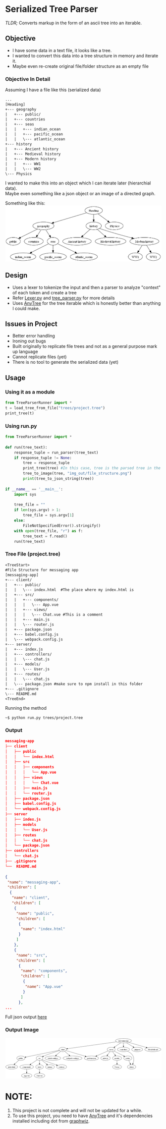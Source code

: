 # Serialized Tree Parser

*TLDR;* Converts markup in the form of an ascii tree into an iterable.

## Objective
- I have some data in a text file, it looks like a tree. 
- I wanted to convert this data into a tree structure in memory and iterate it.
- Maybe even re-create original file/folder structure as an empty file

### Objective In Detail
Assuming I have a file like this (serialized data)

```
...
[Heading] 
+--- geography
|   +--- public/ 
|   +--- countries
|   +--- seas
|   |   +--- indian_ocean
|   |   +--- pacific_ocean
|   |   \--- atlantic_ocean
+--- history
|   +--- Ancient history
|   +--- Medieval history
|   +--- Modern history
|   |   +--- WW1
|   |   \--- WW2
\--- Physics
```

I wanted to make this into an object which I can iterate later (hierarchial data).  
Maybe even something like a json object or an image of a directed graph.

Something like this:  
![Tree as Graph](https://github.com/ShanTen/Tree-Parser/blob/master/img_out/tree.png)

## Design
+ Uses a lexer to tokenize the input and then a parser to analyze "context" of each token and create a tree 
+ Refer [Lexer.py](https://github.com/ShanTen/Tree-Parser/blob/master/lexer.py) and [tree_parser.py](https://github.com/ShanTen/Tree-Parser/blob/master/tree_parser.py) for more details
+ Uses [AnyTree](https://pypi.org/project/anytree/) for the tree iterable which is honestly better than anything I could make.

## Issues in Project
+ Better error handling
+ Ironing out bugs 
+ Built originally to replicate file trees and not as a general purpose mark up language
+ Cannot replicate files (yet)
+ There is no tool to generate the serialized data (yet)

## Usage

### Using it as a module
```python
from TreeParserRunner import *
t = load_tree_from_file("trees/project.tree")
print_tree(t)
```

### Using run.py
```python
from TreeParserRunner import *

def run(tree_text):
    response_tuple = run_parser(tree_text)
    if response_tuple != None:
        tree = response_tuple 
        print_tree(tree) #In this case, tree is the parsed tree in the form of a tree :P
        tree_to_image(tree, "img_out/file_structure.png")
        print(tree_to_json_string(tree))

if __name__ == '__main__':
    import sys
    
    tree_file = ""
    if len(sys.argv) > 1:
        tree_file = sys.argv[1]
    else:
        FileNotSpecifiedError().stringify()
    with open(tree_file, "r") as f:
        tree_text = f.read()
    run(tree_text)
```

### Tree File (project.tree)
```
<TreeStart> 
#File Structure for messaging app
[messaging-app] 
+--- client/  
|   +--- public/ 
|   |   \--- index.html  #The place where my index.html is
|   +--- src/ 
|   |   +--- components/ 
|   |   |   \--- App.vue 
|   |   +--- views/ 
|   |   |   \--- Chat.vue #This is a comment
|   |   +--- main.js
|   |   \--- router.js
|   +--- package.json
|   +--- babel.config.js
|   \--- webpack.config.js
+--- server/
|   +--- index.js
|   +--- controllers/
|   |   \--- chat.js
|   +--- models/
|   |   \--- User.js
|   +--- routes/
|   |   \--- chat.js
|   \--- package.json #make sure to npm install in this folder
+--- .gitignore
\--- README.md
<TreeEnd>
```

Running the method
```
~$ python run.py trees/project.tree
```

### Output
```json
messaging-app
├── client
│   ├── public
│   │   └── index.html
│   ├── src
│   │   ├── components
│   │   │   └── App.vue
│   │   ├── views
│   │   │   └── Chat.vue
│   │   ├── main.js
│   │   └── router.js
│   ├── package.json
│   ├── babel.config.js
│   └── webpack.config.js
├── server
│   ├── index.js
│   ├── models
│   │   └── User.js
│   ├── routes
│   │   └── chat.js
│   └── package.json
├── controllers
│   └── chat.js
├── .gitignore
└──  README.md

{
 "name": "messaging-app",
 "children": [
  {
   "name": "client",
   "children": [
    {
     "name": "public",
     "children": [
      {
       "name": "index.html"
      }
     ]
    },
    {
     "name": "src",
     "children": [
      {
       "name": "components",
       "children": [
        {
         "name": "App.vue"
        }
       ]
      },
...
```
Full json output [here](https://github.com/ShanTen/Tree-Parser/blob/master/out_files/out.json)  

### Output Image
![Tree as Graph](https://github.com/ShanTen/Tree-Parser/blob/master/img_out/file_structure.png)

# NOTE:
1. This project is not complete and will not be updated for a while.
2. To use this project, you need to have [AnyTree](https://pypi.org/project/anytree/) and it's dependencies installed including dot from [graphwiz](https://graphviz.org/).  
